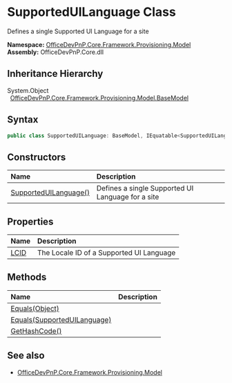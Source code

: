 # SupportedUILanguage Class
 Defines a single Supported UI Language for a site   

**Namespace:** [OfficeDevPnP.Core.Framework.Provisioning.Model](OfficeDevPnP.Core.Framework.Provisioning.Model.md)  
**Assembly:** OfficeDevPnP.Core.dll  
## Inheritance Hierarchy
System.Object  
&ensp;[OfficeDevPnP.Core.Framework.Provisioning.Model.BaseModel](OfficeDevPnP.Core.Framework.Provisioning.Model.BaseModel.md)  
## Syntax
```C#
public class SupportedUILanguage: BaseModel, IEquatable<SupportedUILanguage>
```
## Constructors
|**Name**|**Description**|
|:-----|:-----|
| [SupportedUILanguage()](OfficeDevPnP.Core.Framework.Provisioning.Model.SupportedUILanguage.ctor1.md) |  Defines a single Supported UI Language for a site 
## Properties
|**Name**|**Description**|
|:-----|:-----|
| [LCID](OfficeDevPnP.Core.Framework.Provisioning.Model.SupportedUILanguage.LCID.md) | The Locale ID of a Supported UI Language
## Methods
|**Name**|**Description**|
|:-----|:-----|
| [Equals(Object)](OfficeDevPnP.Core.Framework.Provisioning.Model.SupportedUILanguage.3520ddbb.md) | 
| [Equals(SupportedUILanguage)](OfficeDevPnP.Core.Framework.Provisioning.Model.SupportedUILanguage.d3e6feee.md) | 
| [GetHashCode()](OfficeDevPnP.Core.Framework.Provisioning.Model.SupportedUILanguage.1c6872bd.md) | 
## See also
- [OfficeDevPnP.Core.Framework.Provisioning.Model](OfficeDevPnP.Core.Framework.Provisioning.Model.md)
